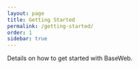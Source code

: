 ```yaml
---
layout: page
title: Getting Started
permalink: /getting-started/
order: 1
sidebar: true
---
```


Details on how to get started with BaseWeb.
